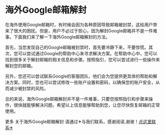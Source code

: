 # 海外Google邮箱解封

在海外使用Google邮箱时，有时候会因为各种原因导致邮箱被封禁，这给用户带来了很大的困扰。但是，用户不必过于担心，因为解封Google邮箱并不是一件难事。下面我们来了解一下海外Google邮箱解封的方法。

首先，当您发现自己的Google邮箱被封禁时，首先要冷静下来，不要惊慌。其次，您可以尝试通过Google的帮助中心来寻求解决方案。在帮助中心中，您可以找到很多关于解封邮箱的相关信息和步骤。按照指引，您可以尝试进行一些操作来解封您的邮箱。

另外，您还可以尝试联系Google的客服团队，他们会为您提供更具体的帮助和解决方案。同时，您也可以尝试修改一些账户设置和密码，以确保您的账户安全，从而减少被封禁的风险。

总的来说，海外Google邮箱解封并不是一件难事，只要您按照指引和步骤来操作，很快就能够解决问题。希望以上信息能够帮助到您，让您尽快恢复邮箱的正常使用。

更多 关于海外Google邮箱解封 请通过✈与我们联系，感谢阅读,谢谢！[点这里联系✈](https://add.k02.cc)